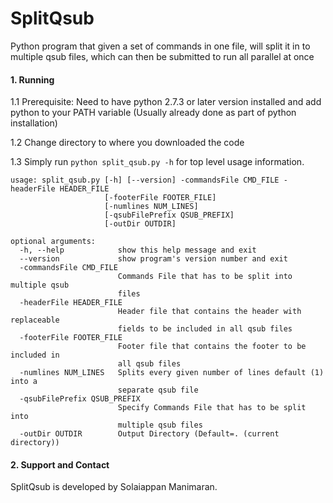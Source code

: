 # SplitQsub
Python program that given a set of commands in one file, will split it in to multiple qsub files, which can then be submitted to run all parallel at once

#### 1. Running

1.1 Prerequisite: Need to have python 2.7.3 or later version installed and add python to your PATH variable (Usually already done as part of python installation)
    
1.2 Change directory to where you downloaded the code 

1.3 Simply run `python split_qsub.py -h` for top level usage information.

```{r}
usage: split_qsub.py [-h] [--version] -commandsFile CMD_FILE -headerFile HEADER_FILE 
                     [-footerFile FOOTER_FILE]
                     [-numlines NUM_LINES] 
                     [-qsubFilePrefix QSUB_PREFIX]
                     [-outDir OUTDIR]

optional arguments:
  -h, --help            show this help message and exit
  --version             show program's version number and exit
  -commandsFile CMD_FILE
                        Commands File that has to be split into multiple qsub
                        files
  -headerFile HEADER_FILE
                        Header file that contains the header with replaceable
                        fields to be included in all qsub files
  -footerFile FOOTER_FILE
                        Footer file that contains the footer to be included in
                        all qsub files
  -numlines NUM_LINES   Splits every given number of lines default (1) into a
                        separate qsub file
  -qsubFilePrefix QSUB_PREFIX
                        Specify Commands File that has to be split into
                        multiple qsub files
  -outDir OUTDIR        Output Directory (Default=. (current directory))

```

####  2. Support and Contact

SplitQsub is developed by Solaiappan Manimaran.


